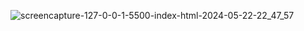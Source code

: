 

![screencapture-127-0-0-1-5500-index-html-2024-05-22-22_47_57](https://github.com/mariamnageh/Ecommerce-Website-With-HTML--CSS---JavaScript/assets/105167781/20ce617e-ea48-45fe-9005-dfd5af7517e3)
